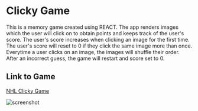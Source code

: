 # Clicky Game

This is a memory game created using REACT.  The app renders images which the user will click on to obtain points and keeps track of the user's score. The user's score increases when clicking an image for the first time. The user's score will reset to 0 if they click the same image more than once.  Everytime a user clicks on an image, the images will shuffle their order.  After an incorrect guess, the game will restart and score set to 0.


## Link to Game

[NHL Clicky Game](https://thawing-headland-85137.herokuapp.com)

![screenshot](/public/img/screenshot.png)